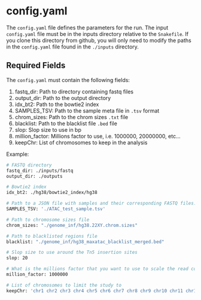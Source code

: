 # config.yaml

The `config.yaml` file defines the parameters for the run. The input `config.yaml` file must be in the inputs directory relative to the `Snakefile`. If you clone this directory from github, you will only need to modify the paths in the `config.yaml` file found in the `./inputs` directory.

## Required Fields

The `config.yaml` must contain the following fields:

1) fastq_dir: Path to directory containing fastq files
2) output_dir: Path to the output directory
3) idx_bt2: Path to the bowtie2 index
4) SAMPLES_TSV: Path to the sample meta file in `.tsv` format
5) chrom_sizes: Path to the chrom sizes `.txt` file
6) blacklist: Path to the blacklist file `.bed` file
7) slop: Slop size to use in bp
8) million_factor: Millions factor to use, i.e. 1000000, 20000000, etc...
9) keepChr: List of chromosomes to keep in the analysis

Example:

```bash
# FASTQ directory
fastq_dir: ./inputs/fastq
output_dir: ./outputs

# Bowtie2 index
idx_bt2: ./hg38/bowtie2_index/hg38

# Path to a JSON file with samples and their corresponding FASTQ files.
SAMPLES_TSV: './ATAC_test_sample.tsv'

# Path to chromosome sizes file
chrom_sizes: "./genome_inf/hg38.22XY.chrom.sizes"

# Path to blacklisted regions file
blacklist: "./genome_inf/hg38_maxatac_blacklist_merged.bed"

# Slop size to use around the Tn5 insertion sites
slop: 20

# What is the millions factor that you want to use to scale the read counts
million_factor: 1000000

# List of chromosomes to limit the study to
keepChr: 'chr1 chr2 chr3 chr4 chr5 chr6 chr7 chr8 chr9 chr10 chr11 chr12 chr13 chr14 chr15 chr16 chr17 chr18 chr19 chr20 chr21 chr22'
```
